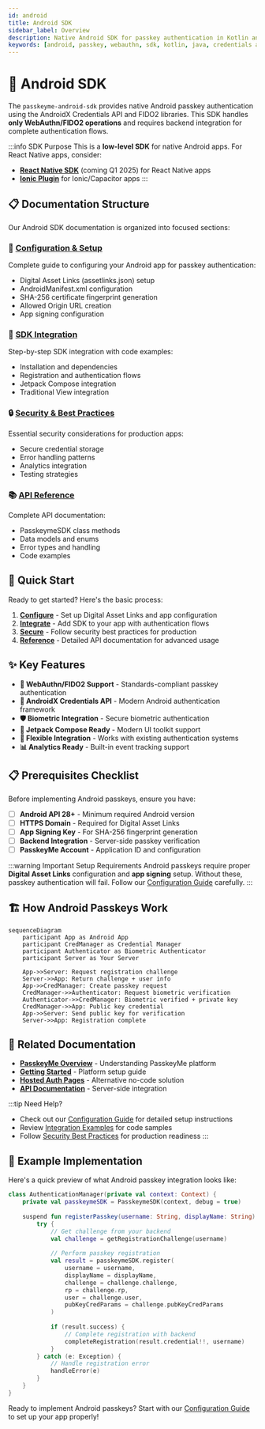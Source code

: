 ```yaml
---
id: android
title: Android SDK
sidebar_label: Overview
description: Native Android SDK for passkey authentication in Kotlin and Java apps
keywords: [android, passkey, webauthn, sdk, kotlin, java, credentials api]
---
```


# 🤖 Android SDK

The `passkeyme-android-sdk` provides native Android passkey authentication using the AndroidX Credentials API and FIDO2 libraries. This SDK handles **only WebAuthn/FIDO2 operations** and requires backend integration for complete authentication flows.

:::info SDK Purpose
This is a **low-level SDK** for native Android apps. For React Native apps, consider:
- **[React Native SDK](/docs/getting-started/framework-comparison)** (coming Q1 2025) for React Native apps
- **[Ionic Plugin](/docs/sdks/ionic-plugin)** for Ionic/Capacitor apps
:::

## 📋 **Documentation Structure**

Our Android SDK documentation is organized into focused sections:

### **🔧 [Configuration & Setup](/docs/sdks/android/configuration)**
Complete guide to configuring your Android app for passkey authentication:
- Digital Asset Links (assetlinks.json) setup
- AndroidManifest.xml configuration
- SHA-256 certificate fingerprint generation
- Allowed Origin URL creation
- App signing configuration

### **📱 [SDK Integration](/docs/sdks/android/integration)**
Step-by-step SDK integration with code examples:
- Installation and dependencies
- Registration and authentication flows
- Jetpack Compose integration
- Traditional View integration

### **🔒 [Security & Best Practices](/docs/sdks/android/security)**
Essential security considerations for production apps:
- Secure credential storage
- Error handling patterns
- Analytics integration
- Testing strategies

### **📚 [API Reference](/docs/sdks/android/api-reference)**
Complete API documentation:
- PasskeymeSDK class methods
- Data models and enums
- Error types and handling
- Code examples

## 🚀 **Quick Start**

Ready to get started? Here's the basic process:

1. **[Configure](/docs/sdks/android/configuration)** - Set up Digital Asset Links and app configuration
2. **[Integrate](/docs/sdks/android/integration)** - Add SDK to your app with authentication flows
3. **[Secure](/docs/sdks/android/security)** - Follow security best practices for production
4. **[Reference](/docs/sdks/android/api-reference)** - Detailed API documentation for advanced usage

## ✨ **Key Features**

- **🔐 WebAuthn/FIDO2 Support** - Standards-compliant passkey authentication
- **📱 AndroidX Credentials API** - Modern Android authentication framework
- **🛡️ Biometric Integration** - Secure biometric authentication
- **🎨 Jetpack Compose Ready** - Modern UI toolkit support
- **🔧 Flexible Integration** - Works with existing authentication systems
- **📊 Analytics Ready** - Built-in event tracking support

## 📋 **Prerequisites Checklist**

Before implementing Android passkeys, ensure you have:

- [ ] **Android API 28+** - Minimum required Android version
- [ ] **HTTPS Domain** - Required for Digital Asset Links
- [ ] **App Signing Key** - For SHA-256 fingerprint generation
- [ ] **Backend Integration** - Server-side passkey verification
- [ ] **PasskeyMe Account** - Application ID and configuration

:::warning Important Setup Requirements
Android passkeys require proper **Digital Asset Links** configuration and **app signing** setup. Without these, passkey authentication will fail. Follow our [Configuration Guide](/docs/sdks/android/configuration) carefully.
:::

## 🏗️ **How Android Passkeys Work**

```mermaid
sequenceDiagram
    participant App as Android App
    participant CredManager as Credential Manager
    participant Authenticator as Biometric Authenticator
    participant Server as Your Server

    App->>Server: Request registration challenge
    Server->>App: Return challenge + user info
    App->>CredManager: Create passkey request
    CredManager->>Authenticator: Request biometric verification
    Authenticator->>CredManager: Biometric verified + private key
    CredManager->>App: Public key credential
    App->>Server: Send public key for verification
    Server->>App: Registration complete
```

## 🔗 **Related Documentation**

- **[PasskeyMe Overview](/docs/getting-started/concepts)** - Understanding PasskeyMe platform
- **[Getting Started](/docs/getting-started/quick-start)** - Platform setup guide
- **[Hosted Auth Pages](/docs/getting-started/hosted-auth)** - Alternative no-code solution
- **[API Documentation](/docs/api/api-overview)** - Server-side integration

:::tip Need Help?
- Check out our [Configuration Guide](/docs/sdks/android/configuration) for detailed setup instructions
- Review [Integration Examples](/docs/sdks/android/integration) for code samples
- Follow [Security Best Practices](/docs/sdks/android/security) for production readiness
:::

## 📱 **Example Implementation**

Here's a quick preview of what Android passkey integration looks like:

```kotlin
class AuthenticationManager(private val context: Context) {
    private val passkeymeSDK = PasskeymeSDK(context, debug = true)
    
    suspend fun registerPasskey(username: String, displayName: String) {
        try {
            // Get challenge from your backend
            val challenge = getRegistrationChallenge(username)
            
            // Perform passkey registration
            val result = passkeymeSDK.register(
                username = username,
                displayName = displayName,
                challenge = challenge.challenge,
                rp = challenge.rp,
                user = challenge.user,
                pubKeyCredParams = challenge.pubKeyCredParams
            )
            
            if (result.success) {
                // Complete registration with backend
                completeRegistration(result.credential!!, username)
            }
        } catch (e: Exception) {
            // Handle registration error
            handleError(e)
        }
    }
}
```

Ready to implement Android passkeys? Start with our [Configuration Guide](/docs/sdks/android/configuration) to set up your app properly!
